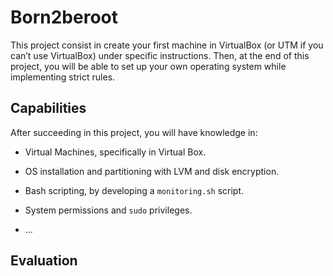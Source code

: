 # Born2beroot

This project consist in create your first machine in VirtualBox (or UTM if you can’t use VirtualBox) under specific instructions. Then, at the end of this project, you will be able to set up your own operating system while implementing strict rules.

## Capabilities

After succeeding in this project, you will have knowledge in:

- Virtual Machines, specifically in Virtual Box.

- OS installation and partitioning with LVM and disk encryption.

- Bash scripting, by developing a `monitoring.sh` script.

- System permissions and `sudo` privileges.
  
- ...

## Evaluation

